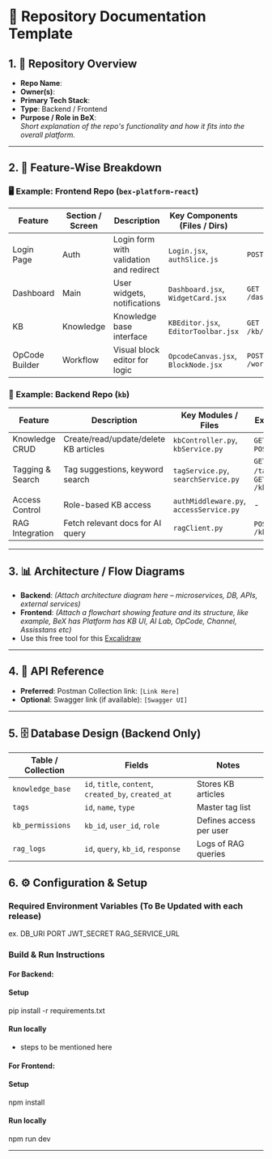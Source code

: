 # 📘 Repository Documentation Template

## 1. 📂 Repository Overview
- **Repo Name**: 
- **Owner(s)**: 
- **Primary Tech Stack**: 
- **Type**: Backend / Frontend 
- **Purpose / Role in BeX**:  
  _Short explanation of the repo's functionality and how it fits into the overall platform._

---

## 2. 🧩 Feature-Wise Breakdown

### 🖥️ Example: Frontend Repo (`bex-platform-react`)
| Feature | Section / Screen | Description | Key Components (Files / Dirs) | API Used |
|---------|------------------|-------------|-------------------------------|----------|
| Login Page | Auth | Login form with validation and redirect | `Login.jsx`, `authSlice.js` | `POST /auth/login` |
| Dashboard | Main | User widgets, notifications | `Dashboard.jsx`, `WidgetCard.jsx` | `GET /dashboard/data` |
| KB  | Knowledge | Knowledge base interface | `KBEditor.jsx`, `EditorToolbar.jsx` | `GET /kb/:id`, `PUT /kb/:id` |
| OpCode Builder | Workflow | Visual block editor for logic | `OpcodeCanvas.jsx`, `BlockNode.jsx` | `POST /workflow/validate` |

### 🔧 Example: Backend Repo (`kb`)
| Feature | Description | Key Modules / Files | Exposed APIs | DB Tables |
|---------|-------------|----------------------|--------------|-----------|
| Knowledge CRUD | Create/read/update/delete KB articles | `kbController.py`, `kbService.py` | `GET /kb/:id`, `POST /kb` | `knowledge_base` |
| Tagging & Search | Tag suggestions, keyword search | `tagService.py`, `searchService.py` | `GET /tags/suggest`, `GET /kb/search` | `tags`, `kb_index` |
| Access Control | Role-based KB access | `authMiddleware.py`, `accessService.py` | - | `kb_permissions` |
| RAG Integration | Fetch relevant docs for AI query | `ragClient.py` | `POST /kb/query-rag` | `rag_logs` |

---

## 3. 📊 Architecture / Flow Diagrams

- **Backend**: _(Attach architecture diagram here – microservices, DB, APIs, external services)_
- **Frontend**: _(Attach a flowchart showing feature and its structure, like example, BeX has Platform has KB UI, AI Lab, OpCode, Channel, Assisstans etc)_
- Use this free tool for this [Excalidraw](https://excalidraw.com/)

---

## 4. 🔌 API Reference

- **Preferred**: Postman Collection link: `[Link Here]`
- **Optional**: Swagger link (if available): `[Swagger UI]`

---

## 5. 🗄️ Database Design (Backend Only)

| Table / Collection | Fields | Notes |
|--------------------|--------|-------|
| `knowledge_base` | `id`, `title`, `content`, `created_by`, `created_at` | Stores KB articles |
| `tags` | `id`, `name`, `type` | Master tag list |
| `kb_permissions` | `kb_id`, `user_id`, `role` | Defines access per user |
| `rag_logs` | `id`, `query`, `kb_id`, `response` | Logs of RAG queries |



## 6. ⚙️ Configuration & Setup

### Required Environment Variables (To Be Updated with each release)

ex. 
DB\_URI
PORT
JWT\_SECRET
RAG\_SERVICE\_URL



### Build & Run Instructions

#### For Backend:

#### Setup
pip install -r requirements.txt

#### Run locally
- steps to be mentioned here

#### For Frontend:

#### Setup
npm install

#### Run locally
npm run dev


---





